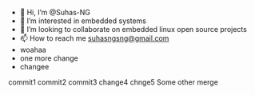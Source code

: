 - 👋 Hi, I’m @Suhas-NG
- 👀 I’m interested in embedded systems 
- 💞️ I’m looking to collaborate on embedded linux open source projects
- 📫 How to reach me suhasngsng@gmail.com
- woahaa
- one more change 
- changee
<!---
Suhas-NG/Suhas-NG is a ✨ special ✨ repository because its `README.md` (this file) appears on your GitHub profile.
You can click the Preview link to take a look at your changes.
--->
commit1 
commit2
commit3
change4
chnge5
Some other merge
